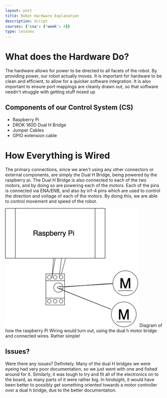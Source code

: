 ```yaml
---
layout: post
title: Robot Hardware Explanation
description: Script
courses: {'csa': {'week': 4}}
type: lessons
---
```


# What does the Hardware Do?
The hardware allows for power to be directed to all facets of the robot. By providing power, our robot actually moves. It is important for hardware to be clean and efficient, to allow for a quicker software integration. It is also important to ensure port mappings are cleanly drawn out, so that software needn't struggle with getting stuff mixed up

## Components of our Control System (CS)
- Raspberry Pi
- DROK 160D Dual H Bridge
- Jumper Cables
- GPIO extension cable

# How Everything is Wired
The primary connections, since we aren't using any other connectors or external components, are simply the Dual H Bridge, being powered by the raspberry pi. The Dual H Bridge is also connected to each of the two motors, and by doing so are powering each of the motors. Each of the pins is connected via ENA/ENB, and also by in1-4 pins which are used to control the direction and voltage of each of the motors. By doing this, we are able to control movement and speed of the robot. 

![](images/../../images/diagram.png)
Diagram of how the raspberry Pi Wiring would turn out, using the dual h motor bridge and connected wires. Rather simple!

## Issues?
Were there any issues? Definitely. Many of the dual H bridges we were eyeing had very poor documentation, so we just went with one and fished around for it. Similarly, it was tough to try and fit all of the electronics on to the board, as many parts of it were rather big. In hindsight, it would have been better to possibly get something oriented towards a motor controller over a dual h bridge, due to the better documentation.